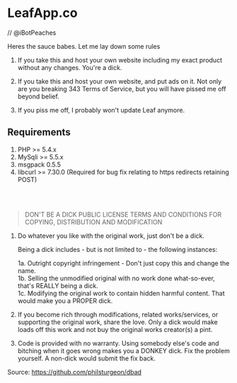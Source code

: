# LeafApp.co
// @iBotPeaches

Heres the sauce babes. Let me lay down some rules

1.  If you take this and host your own website including my exact product without any changes. You're a dick.

2.  If you take this and host your own website, and put ads on it. Not only are you breaking 343 Terms of Service, but you will have pissed me off beyond belief.
3.  If you piss me off, I probably won't update Leaf anymore.

## Requirements

1. PHP >= 5.4.x
2. MySqli >= 5.5.x
3. msgpack 0.5.5
4. libcurl >= 7.30.0 (Required for bug fix relating to https redirects retaining POST)

<br /><br />
> DON'T BE A DICK PUBLIC LICENSE
> TERMS AND CONDITIONS FOR COPYING, DISTRIBUTION AND MODIFICATION

 1. Do whatever you like with the original work, just don't be a dick.

     Being a dick includes - but is not limited to - the following instances:

	 1a. Outright copyright infringement - Don't just copy this and change the name.  
	 1b. Selling the unmodified original with no work done what-so-ever, that's REALLY being a dick.  
	 1c. Modifying the original work to contain hidden harmful content. That would make you a PROPER dick.  

 2. If you become rich through modifications, related works/services, or supporting the original work,
 share the love. Only a dick would make loads off this work and not buy the original works 
 creator(s) a pint.
 
 3. Code is provided with no warranty. Using somebody else's code and bitching when it goes wrong makes 
 you a DONKEY dick. Fix the problem yourself. A non-dick would submit the fix back.

 Source: https://github.com/philsturgeon/dbad